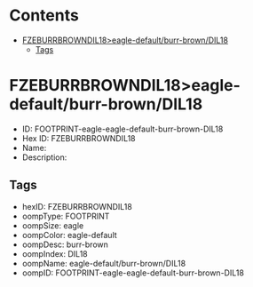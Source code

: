 



Contents
========

* [FZEBURRBROWNDIL18>eagle-default/burr-brown/DIL18](#fzeburrbrowndil18eagle-defaultburr-browndil18)
	* [Tags](#tags)

# FZEBURRBROWNDIL18>eagle-default/burr-brown/DIL18

- ID: FOOTPRINT-eagle-eagle-default-burr-brown-DIL18
- Hex ID: FZEBURRBROWNDIL18
- Name: 
- Description: 

## Tags

- hexID: FZEBURRBROWNDIL18
- oompType: FOOTPRINT
- oompSize: eagle
- oompColor: eagle-default
- oompDesc: burr-brown
- oompIndex: DIL18
- oompName: eagle-default/burr-brown/DIL18
- oompID: FOOTPRINT-eagle-eagle-default-burr-brown-DIL18

